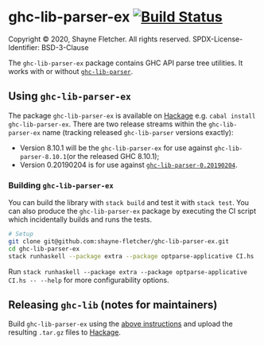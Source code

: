 # ghc-lib-parser-ex [![Build Status](https://shayne-fletcher.visualstudio.com/ghc-lib-parser-ex/_apis/build/status/shayne-fletcher.ghc-lib-parser-ex?branchName=master)](https://shayne-fletcher.visualstudio.com/ghc-lib-parser-ex/_build/latest?definitionId=1&branchName=master)
Copyright © 2020, Shayne Fletcher. All rights reserved.
SPDX-License-Identifier: BSD-3-Clause

The `ghc-lib-parser-ex` package contains GHC API parse tree utilities. It works with or without [`ghc-lib-parser`](https://github.com/digital-asset/ghc-lib).

## Using `ghc-lib-parser-ex`

The package `ghc-lib-parser-ex` is available on [Hackage](https://hackage.haskell.org/) e.g. `cabal install ghc-lib-parser-ex`. There are two release streams within the `ghc-lib-parser-ex` name (tracking released `ghc-lib-parser` versions exactly):

* Version 8.10.1 will be the `ghc-lib-parser-ex` for use against `ghc-lib-parser-8.10.1`(or the released GHC 8.10.1);
* Version 0.20190204 is for use against [`ghc-lib-parser-0.20190204`](http://hackage.haskell.org/package/ghc-lib-0.20190204).

### Building `ghc-lib-parser-ex`

You can build the library with `stack build` and test it with `stack test`. You can also produce the `ghc-lib-parser-ex` package by executing the CI script which incidentally builds and runs the tests.
```bash
# Setup
git clone git@github.com:shayne-fletcher/ghc-lib-parser-ex.git
cd ghc-lib-parser-ex
stack runhaskell --package extra --package optparse-applicative CI.hs
```
Run `stack runhaskell --package extra --package optparse-applicative CI.hs -- --help` for more configurability options.

## Releasing `ghc-lib` (notes for maintainers)

Build `ghc-lib-parser-ex` using the [above instructions](#building-ghc-lib-parser-ex)  and upload the resulting `.tar.gz` files to [Hackage](https://hackage.haskell.org/upload).

